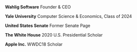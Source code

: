 **Wahlig Software** Founder & CEO

**Yale University** Computer Science & Economics, Class of 2024

**United States Senate** Former Senate Page

**The White House** 2020 U.S. Presidential Scholar

**Apple Inc.** WWDC18 Scholar
